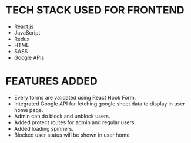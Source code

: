 # TECH STACK USED FOR FRONTEND
  - React.js
  - JavaScript
  - Redux
  - HTML
  - SASS
  - Google APIs

# FEATURES ADDED
  - Every forms are validated using React Hook Form.
  - Integrated Google API for fetching google sheet data to display in user home page.
  - Admin can do block and unblock users.
  - Added protect routes for admin and regular users.
  - Added loading spinners.
  - Blocked user status will be shown in user home.
